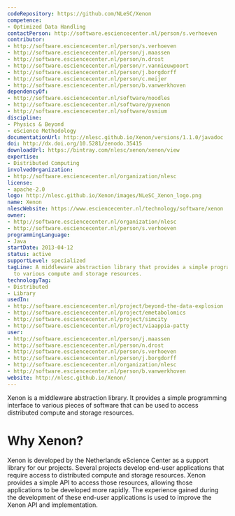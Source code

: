 ```yaml
---
codeRepository: https://github.com/NLeSC/Xenon
competence:
- Optimized Data Handling
contactPerson: http://software.esciencecenter.nl/person/s.verhoeven
contributor:
- http://software.esciencecenter.nl/person/s.verhoeven
- http://software.esciencecenter.nl/person/j.maassen
- http://software.esciencecenter.nl/person/n.drost
- http://software.esciencecenter.nl/person/r.vannieuwpoort
- http://software.esciencecenter.nl/person/j.borgdorff
- http://software.esciencecenter.nl/person/c.meijer
- http://software.esciencecenter.nl/person/b.vanwerkhoven
dependencyOf:
- http://software.esciencecenter.nl/software/noodles
- http://software.esciencecenter.nl/software/pyxenon
- http://software.esciencecenter.nl/software/osmium
discipline:
- Physics & Beyond
- eScience Methodology
documentationUrl: http://nlesc.github.io/Xenon/versions/1.1.0/javadoc
doi: http://dx.doi.org/10.5281/zenodo.35415
downloadUrl: https://bintray.com/nlesc/xenon/xenon/view
expertise:
- Distributed Computing
involvedOrganization:
- http://software.esciencecenter.nl/organization/nlesc
license:
- apache-2.0
logo: http://nlesc.github.io/Xenon/images/NLeSC_Xenon_logo.png
name: Xenon
nlescWebsite: https://www.esciencecenter.nl/technology/software/xenon
owner:
- http://software.esciencecenter.nl/organization/nlesc
- http://software.esciencecenter.nl/person/s.verhoeven
programmingLanguage:
- Java
startDate: 2013-04-12
status: active
supportLevel: specialized
tagLine: A middleware abstraction library that provides a simple programming interface
  to various compute and storage resources.
technologyTag:
- Distributed
- Library
usedIn:
- http://software.esciencecenter.nl/project/beyond-the-data-explosion
- http://software.esciencecenter.nl/project/emetabolomics
- http://software.esciencecenter.nl/project/simcity
- http://software.esciencecenter.nl/project/viaappia-patty
user:
- http://software.esciencecenter.nl/person/j.maassen
- http://software.esciencecenter.nl/person/n.drost
- http://software.esciencecenter.nl/person/s.verhoeven
- http://software.esciencecenter.nl/person/j.borgdorff
- http://software.esciencecenter.nl/organization/nlesc
- http://software.esciencecenter.nl/person/b.vanwerkhoven
website: http://nlesc.github.io/Xenon/
---
```

Xenon is a middleware abstraction library. It provides a simple
programming interface to various pieces of software that can be used to
access distributed compute and storage resources.

# Why Xenon?

Xenon is developed by the Netherlands eScience Center as a support
library for our projects. Several projects develop end-user applications
that require access to distributed compute and storage resources. Xenon
provides a simple API to access those resources, allowing those
applications to be developed more rapidly. The experience gained during
the development of these end-user applications is used to improve the
Xenon API and implementation.
